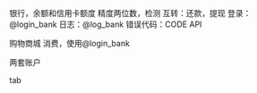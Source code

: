 银行，余额和信用卡额度
精度两位数，检测 
互转：还款，提现
登录：@login_bank
日志：@log_bank
错误代码：CODE
API

购物商城
消费，使用@login_bank

两套账户

tab